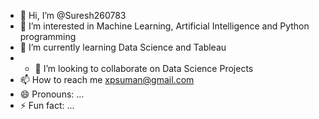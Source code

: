 - 👋 Hi, I’m @Suresh260783
- 👀 I’m interested in Machine Learning, Artificial Intelligence and Python programming
- 🌱 I’m currently learning Data Science and Tableau
- - 💞️ I’m looking to collaborate on Data Science Projects
- 📫 How to reach me xpsuman@gmail.com
- 😄 Pronouns: ...
- ⚡ Fun fact: ...

<!---
Suresh260783/Suresh260783 is a ✨ special ✨ repository because its `README.md` (this file) appears on your GitHub profile.
You can click the Preview link to take a look at your changes.
--->
